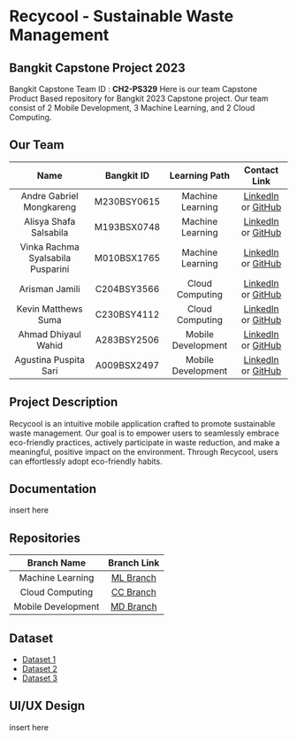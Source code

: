 # Recycool - Sustainable Waste Management

## Bangkit Capstone Project 2023

Bangkit Capstone Team ID : **CH2-PS329**
Here is our team Capstone Product Based repository for Bangkit 2023 Capstone project. Our team consist of 2 Mobile Development, 3 Machine Learning, and 2 Cloud Computing.

## Our Team

|    Name                                   | Bangkit ID     |   Learning Path     |        Contact Link        |
|:-----------------------------------------:|:--------------:|:---------------------:|:---------------------------:|
| <div align="center">Andre Gabriel Mongkareng</div> |   M230BSY0615   |  Machine Learning   | <div align="center">[LinkedIn](https://www.linkedin.com/in/amongkareng/ ) or [GitHub](https://github.com/amongkareng)</div> |
| <div align="center">Alisya Shafa Salsabila</div> |   M193BSX0748   |  Machine Learning   | <div align="center">[LinkedIn](https://www.linkedin.com/in/alisya-salsabila) or [GitHub](https://github.com/AlisyaShafa)</div> |
| <div align="center">Vinka Rachma Syalsabila Pusparini</div> |   M010BSX1765   |  Machine Learning   | <div align="center">[LinkedIn](#) or [GitHub](#)</div> |
| <div align="center">Arisman Jamili</div> |   C204BSY3566   |  Cloud Computing    | <div align="center">[LinkedIn](https://www.linkedin.com/in/arisman-jamili-249380227) or [GitHub]([#](https://github.com/arismanjamili))</div> |
| <div align="center">Kevin Matthews Suma</div> |   C230BSY4112   |  Cloud Computing    | <div align="center">[LinkedIn](https://www.linkedin.com/in/kevin-suma/) or [GitHub](https://github.com/kvmatthews)</div> |
| <div align="center">Ahmad Dhiyaul Wahid</div> |   A283BSY2506   |  Mobile Development | <div align="center">[LinkedIn](https://www.linkedin.com/in/ahmad-dhiyaul-wahid-958937200/) or [GitHub](https://github.com/wahidlangon)</div> |
| <div align="center">Agustina Puspita Sari</div> |   A009BSX2497   |  Mobile Development | <div align="center">[LinkedIn](https://www.linkedin.com/in/agustina-puspita-sari) or [GitHub](https://github.com/asariia)</div> |

## Project Description

Recycool is an intuitive mobile application crafted to promote sustainable waste management. Our goal is to empower users to seamlessly embrace eco-friendly practices, actively participate in waste reduction, and make a meaningful, positive impact on the environment. Through Recycool, users can effortlessly adopt eco-friendly habits.

## Documentation

insert here

## Repositories 

|    Branch Name    | Branch Link |
|:------------------:|:-----------:|
| Machine Learning | [ML Branch](https://github.com/CH2-PS329-Recycool/Capstone-Project---Recycool/tree/machine_learning)   |
| Cloud Computing    | [CC Branch](https://github.com/CH2-PS329-Recycool/Capstone-Project---Recycool/tree/cloud_computing)   |
| Mobile Development   | [MD Branch](https://github.com/CH2-PS329-Recycool/Capstone-Project---Recycool/tree/mobile_development)   |

## Dataset

- [Dataset 1](https://www.kaggle.com/datasets/techsash/waste-classification-data)
- [Dataset 2](https://www.kaggle.com/datasets/asdasdasasdas/garbage-classification)
- [Dataset 3](https://www.kaggle.com/datasets/mostafaabla/garbage-classification)

## UI/UX Design

insert here
